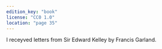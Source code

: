 ```yaml
---
edition_key: "book"
license: "CC0 1.0"
location: "page 35"
---
```

I receyved letters from Sir Edward Kelley by Francis
Garland.
